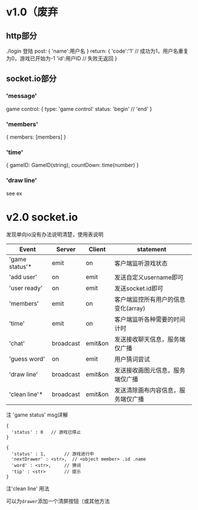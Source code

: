 # v1.0（废弃

## http部分

./login 登陆 post: { 'name':用户名 } return: { 'code':'1' // 成功为1，用户名重复为0，游戏已开始为-1 'id':用户ID // 失败无返回 }


## socket.io部分

### 'message'

game control: { type: 'game control' status: 'begin' // 'end' }

### 'members'

{ members: [members] }

### 'time'

{ gameID: GameID(string), countDown: time(number) }

### 'draw line'

see ex

# v2.0 socket.io

发现单向io没有办法说明清楚，使用表说明

Event|Server|Client|statement
------------ | ------------- | ------------ | -------------
'game status'*|emit|on|客户端监听游戏状态
'add user'|on|emit|发送自定义username即可
'user ready'|on|emit|发送socket.id即可
'members'|emit|on|客户端监控所有用户的信息变化(array)
'time'|emit|on|客户端监听各种需要的时间计时
'chat'|broadcast|emit&on|发送接收聊天信息，服务端仅广播
'guess word'|on|emit|用户猜词尝试
'draw line'|broadcast|emit&on|发送接收画图元信息，服务端仅广播
'clean line'*|broadcast|emit&on|发送清除画布内容信息，服务端仅广播



注 'game status' msg详解
```
{
  'status' : 0   // 游戏已停止
}
```

```
{
  'status' : 1,       // 游戏进行中
  'nextDrawer' : <str>,  // <object member> .id .name
  'word' : <str>,     // 猜词
  'tip' : <str>       // 提示
}
```


注'clean line' 用法

可以为`drawer`添加一个清屏按钮（或其他方法

